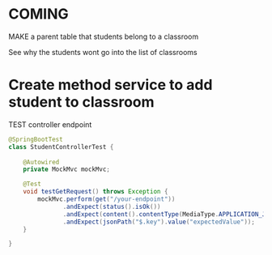 # COMING 

MAKE a parent table that students belong to a classroom

See why the students wont go into the list of classrooms 


# Create method service to add student to classroom 
TEST controller endpoint


```` java
@SpringBootTest
class StudentControllerTest {
    
    @Autowired
    private MockMvc mockMvc;

    @Test
    void testGetRequest() throws Exception {
        mockMvc.perform(get("/your-endpoint"))
               .andExpect(status().isOk())
               .andExpect(content().contentType(MediaType.APPLICATION_JSON))
               .andExpect(jsonPath("$.key").value("expectedValue"));
    }

}

````

